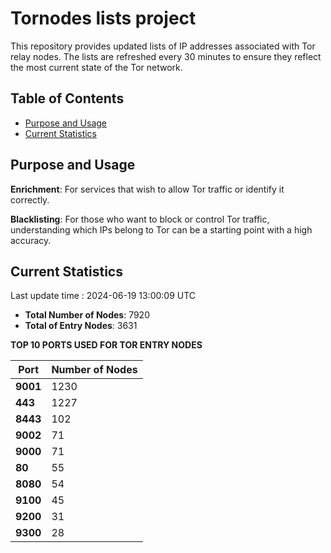 # Tornodes lists project

This repository provides updated lists of IP addresses associated with Tor relay nodes. The lists are refreshed every 30 minutes to ensure they reflect the most current state of the Tor network.

## Table of Contents

- [Purpose and Usage](#purpose-and-usage)
- [Current Statistics](#current-statistics)


## Purpose and Usage

**Enrichment**: For services that wish to allow Tor traffic or identify it correctly.

**Blacklisting**: For those who want to block or control Tor traffic, understanding which IPs belong to Tor can be a starting point with a high accuracy.

## Current Statistics

Last update time : 2024-06-19 13:00:09 UTC

- **Total Number of Nodes**: 7920
- **Total of Entry Nodes**: 3631

**TOP 10 PORTS USED FOR TOR ENTRY NODES**

| **Port** | **Number of Nodes** |
|------|-----------------|
| **9001**   | 1230  |
| **443**   | 1227  |
| **8443**   | 102  |
| **9002**   | 71  |
| **9000**   | 71  |
| **80**   | 55  |
| **8080**   | 54  |
| **9100**   | 45  |
| **9200**   | 31  |
| **9300**   | 28  |

